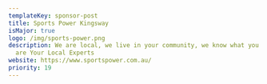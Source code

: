 ```yaml
---
templateKey: sponsor-post
title: Sports Power Kingsway
isMajor: true
logo: /img/sports-power.png
description: We are local, we live in your community, we know what you need - we
  are Your Local Experts
website: https://www.sportspower.com.au/
priority: 19
---
```

